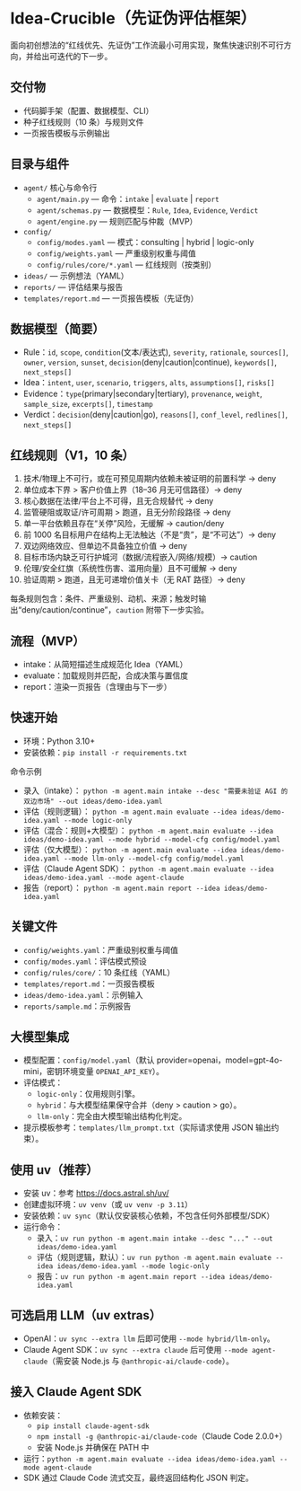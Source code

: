 # Idea-Crucible（先证伪评估框架）

面向初创想法的“红线优先、先证伪”工作流最小可用实现，聚焦快速识别不可行方向，并给出可迭代的下一步。

## 交付物
- 代码脚手架（配置、数据模型、CLI）
- 种子红线规则（10 条）与规则文件
- 一页报告模板与示例输出

## 目录与组件
- `agent/` 核心与命令行
  - `agent/main.py` — 命令：`intake` | `evaluate` | `report`
  - `agent/schemas.py` — 数据模型：`Rule`, `Idea`, `Evidence`, `Verdict`
  - `agent/engine.py` — 规则匹配与仲裁（MVP）
- `config/`
  - `config/modes.yaml` — 模式：consulting | hybrid | logic-only
  - `config/weights.yaml` — 严重级别权重与阈值
  - `config/rules/core/*.yaml` — 红线规则（按类别）
- `ideas/` — 示例想法（YAML）
- `reports/` — 评估结果与报告
- `templates/report.md` — 一页报告模板（先证伪）

## 数据模型（简要）
- Rule：`id`, `scope`, `condition`(文本/表达式), `severity`, `rationale`, `sources[]`, `owner`, `version`, `sunset`, `decision`(deny|caution|continue), `keywords[]`, `next_steps[]`
- Idea：`intent`, `user`, `scenario`, `triggers`, `alts`, `assumptions[]`, `risks[]`
- Evidence：`type`(primary|secondary|tertiary), `provenance`, `weight`, `sample_size`, `excerpts[]`, `timestamp`
- Verdict：`decision`(deny|caution|go), `reasons[]`, `conf_level`, `redlines[]`, `next_steps[]`

## 红线规则（V1，10 条）
1) 技术/物理上不可行，或在可预见周期内依赖未被证明的前置科学 → deny
2) 单位成本下界 > 客户价值上界（18–36 月无可信路径）→ deny
3) 核心数据在法律/平台上不可得，且无合规替代 → deny
4) 监管硬阻或取证/许可周期 > 跑道，且无分阶段路径 → deny
5) 单一平台依赖且存在“关停”风险，无缓解 → caution/deny
6) 前 1000 名目标用户在结构上无法触达（不是“贵”，是“不可达”）→ deny
7) 双边网络效应、但单边不具备独立价值 → deny
8) 目标市场内缺乏可行护城河（数据/流程嵌入/网络/规模）→ caution
9) 伦理/安全红旗（系统性伤害、滥用向量）且不可缓解 → deny
10) 验证周期 > 跑道，且无可递增价值关卡（无 RAT 路径）→ deny

每条规则包含：条件、严重级别、动机、来源；触发时输出“deny/caution/continue”，`caution` 附带下一步实验。

## 流程（MVP）
- intake：从简短描述生成规范化 Idea（YAML）
- evaluate：加载规则并匹配，合成决策与置信度
- report：渲染一页报告（含理由与下一步）

## 快速开始
- 环境：Python 3.10+
- 安装依赖：`pip install -r requirements.txt`

命令示例
- 录入（intake）：
  `python -m agent.main intake --desc "需要未验证 AGI 的双边市场" --out ideas/demo-idea.yaml`
- 评估（规则逻辑）：
  `python -m agent.main evaluate --idea ideas/demo-idea.yaml --mode logic-only`
- 评估（混合：规则+大模型）：
  `python -m agent.main evaluate --idea ideas/demo-idea.yaml --mode hybrid --model-cfg config/model.yaml`
- 评估（仅大模型）：
  `python -m agent.main evaluate --idea ideas/demo-idea.yaml --mode llm-only --model-cfg config/model.yaml`
- 评估（Claude Agent SDK）：
  `python -m agent.main evaluate --idea ideas/demo-idea.yaml --mode agent-claude`
- 报告（report）：
  `python -m agent.main report --idea ideas/demo-idea.yaml`

## 关键文件
- `config/weights.yaml`：严重级别权重与阈值
- `config/modes.yaml`：评估模式预设
- `config/rules/core/`：10 条红线（YAML）
- `templates/report.md`：一页报告模板
- `ideas/demo-idea.yaml`：示例输入
- `reports/sample.md`：示例报告

## 大模型集成
- 模型配置：`config/model.yaml`（默认 provider=openai，model=gpt-4o-mini，密钥环境变量 `OPENAI_API_KEY`）。
- 评估模式：
  - `logic-only`：仅用规则引擎。
  - `hybrid`：与大模型结果保守合并（deny > caution > go）。
  - `llm-only`：完全由大模型输出结构化判定。
- 提示模板参考：`templates/llm_prompt.txt`（实际请求使用 JSON 输出约束）。

## 使用 uv（推荐）
- 安装 uv：参考 https://docs.astral.sh/uv/
- 创建虚拟环境：`uv venv`（或 `uv venv -p 3.11`）
- 安装依赖：`uv sync`（默认仅安装核心依赖，不包含任何外部模型/SDK）
- 运行命令：
  - 录入：`uv run python -m agent.main intake --desc "..." --out ideas/demo-idea.yaml`
  - 评估（规则逻辑，默认）：`uv run python -m agent.main evaluate --idea ideas/demo-idea.yaml --mode logic-only`
  - 报告：`uv run python -m agent.main report --idea ideas/demo-idea.yaml`

## 可选启用 LLM（uv extras）
- OpenAI：`uv sync --extra llm` 后即可使用 `--mode hybrid/llm-only`。
- Claude Agent SDK：`uv sync --extra claude` 后可使用 `--mode agent-claude`（需安装 Node.js 与 `@anthropic-ai/claude-code`）。

## 接入 Claude Agent SDK
- 依赖安装：
  - `pip install claude-agent-sdk`
  - `npm install -g @anthropic-ai/claude-code`（Claude Code 2.0.0+）
  - 安装 Node.js 并确保在 PATH 中
- 运行：`python -m agent.main evaluate --idea ideas/demo-idea.yaml --mode agent-claude`
- SDK 通过 Claude Code 流式交互，最终返回结构化 JSON 判定。

